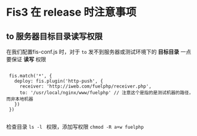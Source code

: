 # Fis3 在 release 时注意事项

## to 服务器目标目录读写权限

在我们配置fis-conf.js 时，对于 `to` 发不到服务器或测试环境下的 **目标目录** 一点要保证 **读写** 权限

```

 fis.match('*', {
   deploy: fis.plugin('http-push', {
     receiver: 'http://iweb.com/fuelphp/receiver.php',
     to: '/usr/local/nginx/www/fuelphp' // 注意这个是指的是测试机器的路径，而非本地机器
   })
 })
 
```

检查目录 `ls -l ` 权限，添加写权限 `chmod -R a+w fuelphp`

